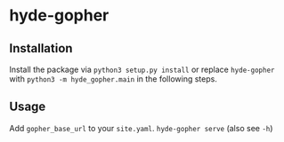 # hyde-gopher

## Installation

Install the package via `python3 setup.py install` or replace `hyde-gopher`
with `python3 -m hyde_gopher.main` in the following steps.

## Usage

Add `gopher_base_url` to your `site.yaml`.
`hyde-gopher serve` (also see `-h`)

